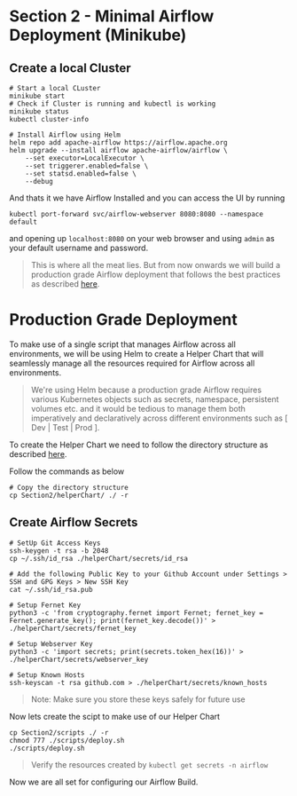 # Section 2 - Minimal Airflow Deployment (Minikube)
## Create a local Cluster
```
# Start a local CLuster
minikube start
# Check if Cluster is running and kubectl is working
minikube status
kubectl cluster-info
```
```
# Install Airflow using Helm
helm repo add apache-airflow https://airflow.apache.org
helm upgrade --install airflow apache-airflow/airflow \
    --set executor=LocalExecutor \
    --set triggerer.enabled=false \
    --set statsd.enabled=false \
    --debug
```
And thats it we have Airflow Installed and you can access the UI by running
```
kubectl port-forward svc/airflow-webserver 8080:8080 --namespace default
```
and opening up `localhost:8080` on your web browser and using `admin` as your default username and password.

>This is where all the meat lies. But from now onwards we will build a production grade Airflow deployment that follows the best practices as described [here](https://airflow.apache.org/docs/helm-chart/stable/production-guide.html).

# Production Grade Deployment

To make use of a single script that manages Airflow across all environments, we will be using Helm to create a Helper Chart that will seamlessly manage all the resources required for Airflow across all environments.

> We're using Helm because a production grade Airflow requires various Kubernetes objects such as secrets, namespace, persistent volumes etc. and it would be tedious to manage them both imperatively and declaratively across different environments such as [ Dev | Test | Prod ]. 

To create the Helper Chart we need to follow the directory structure as described [here](https://helm.sh/docs/chart_template_guide/getting_started/).

Follow the commands as below
```
# Copy the directory structure
cp Section2/helperChart/ ./ -r
```
## Create Airflow Secrets
```
# SetUp Git Access Keys
ssh-keygen -t rsa -b 2048
cp ~/.ssh/id_rsa ./helperChart/secrets/id_rsa

# Add the following Public Key to your Github Account under Settings > SSH and GPG Keys > New SSH Key
cat ~/.ssh/id_rsa.pub 

# Setup Fernet Key
python3 -c 'from cryptography.fernet import Fernet; fernet_key = Fernet.generate_key(); print(fernet_key.decode())' > ./helperChart/secrets/fernet_key

# Setup Webserver Key
python3 -c 'import secrets; print(secrets.token_hex(16))' > ./helperChart/secrets/webserver_key

# Setup Known Hosts
ssh-keyscan -t rsa github.com > ./helperChart/secrets/known_hosts
```
>Note: Make sure you store these keys safely for future use

Now lets create the scipt to make use of our Helper Chart
```
cp Section2/scripts ./ -r
chmod 777 ./scripts/deploy.sh 
./scripts/deploy.sh
```
> Verify the resources created by `kubectl get secrets -n airflow`

Now we are all set for configuring our Airflow Build.